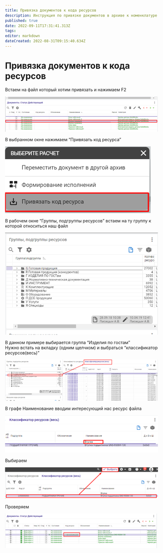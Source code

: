 ```yaml
---
title: Привязка документов к кода ресурсов
description: Инструкция по привязке документов в архиве к номенклатуре справочника ресурсов
published: true
date: 2022-09-11T17:31:41.313Z
tags: 
editor: markdown
dateCreated: 2022-08-31T09:15:40.634Z
---
```


# Привязка документов к кода ресурсов

Встаем на файл который хотим привязать и нажимаем F2

![](<../../../../assets/0 (22).png>)

В выбранном окне нажимаем “Привязать код ресурса”

![](<../../../../assets/1 (77).png>)

В рабочем окне “Группы, подгруппы ресурсов” встаем на ту группу к которой относиться наш файл

![](<../../../../assets/2 (61).png>)

В данном примере выбирается группа “Изделия по гостам”\
Нужно встать на вкладку (одним щелчком) и выбраться “классификатор ресурсов(весь)”

![](<../../../../assets/3 (22).png>)

В графе Наименование вводим интересующий нас ресурс файла

![](<../../../../assets/4 (15).png>)

Выбираем

![](<../../../../assets/5 (3).png>)

Проверяем

![](<../../../../assets/6 (14).png>)
